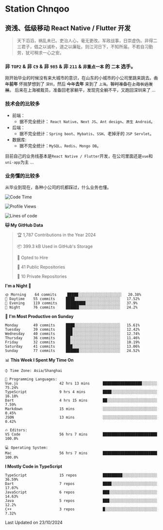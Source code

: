 # Station Chnqoo

## 资浅、低级移动 React Native / Flutter 开发

> 天下滔滔，祸乱未已。吏治人心，毫无更改。军政战事，日崇虚伪。非得二三君子，倡之以诚朴，道之以廉耻。则江河日下，不知所届。不若自习勤劳，犹可稍求一心之安。

### 非 `TOP2` & 非 `C9` & 非 `985` & 非 `211` & `非重点一本` 的 `二本` 选手。

刚开始毕业的时候没有来大城市的意识，在山东的小城市的小公司里跳来跳去。~~去年~~**前年** 怀揣梦想到了 `深圳`，然后 ~~今年~~**去年** 来到了 `上海`。~~暂时准备在上海长远发展~~。
后来在上海被裁员，准备回老家躺平，发现完全躺不平，又跑回深圳来了 ...

### 技术会的比较多

- 前端：
  - 据不完全统计： `React Native`、`Next JS`、`Ant design`、`原生 Android`。
- 后端：
  - 据不完全统计：`Spring boot`、`Mybatis`、`SSH`、老掉牙的 `JSP Servlet`。
- 数据库:
  - 据不完全统计：`MySQL`、`Redis`、`Mongo DB`。

目前自己的业务线基本是`React Native / Flutter`开发，在公司里面还是`vue`和`uni-app`为主 ...

### 业务懂的比较多

从毕业到现在，各种小公司的坑都踩过，什么业务也懂。

<!--START_SECTION:waka-->
![Code Time](http://img.shields.io/badge/Code%20Time-6%2C302%20hrs%2040%20mins-blue)

![Profile Views](http://img.shields.io/badge/Profile%20Views-0-blue)

![Lines of code](https://img.shields.io/badge/From%20Hello%20World%20I%27ve%20Written-363%20Thousand%20lines%20of%20code-blue)

**🐱 My GitHub Data** 

> 🏆 1,787 Contributions in the Year 2024
 > 
> 📦 399.3 kB Used in GitHub's Storage 
 > 
> 💼 Opted to Hire
 > 
> 📜 41 Public Repositories 
 > 
> 🔑 10 Private Repositories  
 > 
**I'm a Night 🦉** 

```text
🌞 Morning    64 commits     █████░░░░░░░░░░░░░░░░░░░░   20.38% 
🌆 Daytime    55 commits     ████░░░░░░░░░░░░░░░░░░░░░   17.52% 
🌃 Evening    119 commits    █████████░░░░░░░░░░░░░░░░   37.9% 
🌙 Night      76 commits     ██████░░░░░░░░░░░░░░░░░░░   24.2%

```
📅 **I'm Most Productive on Sunday** 

```text
Monday       49 commits     ████░░░░░░░░░░░░░░░░░░░░░   15.61% 
Tuesday      39 commits     ███░░░░░░░░░░░░░░░░░░░░░░   12.42% 
Wednesday    40 commits     ███░░░░░░░░░░░░░░░░░░░░░░   12.74% 
Thursday     36 commits     ██░░░░░░░░░░░░░░░░░░░░░░░   11.46% 
Friday       32 commits     ██░░░░░░░░░░░░░░░░░░░░░░░   10.19% 
Saturday     41 commits     ███░░░░░░░░░░░░░░░░░░░░░░   13.06% 
Sunday       77 commits     ██████░░░░░░░░░░░░░░░░░░░   24.52%

```


📊 **This Week I Spent My Time On** 

```text
⌚︎ Time Zone: Asia/Shanghai

💬 Programming Languages: 
Vue.js                   42 hrs 13 mins      ██████████████████░░░░░░░   75.24% 
TypeScript               9 hrs 4 mins        ████░░░░░░░░░░░░░░░░░░░░░   16.18% 
Dart                     4 hrs 15 mins       ██░░░░░░░░░░░░░░░░░░░░░░░   7.59% 
Markdown                 15 mins             ░░░░░░░░░░░░░░░░░░░░░░░░░   0.45% 
JSON                     13 mins             ░░░░░░░░░░░░░░░░░░░░░░░░░   0.42%

🔥 Editors: 
VS Code                  56 hrs 7 mins       █████████████████████████   100.0%

💻 Operating System: 
Mac                      56 hrs 7 mins       █████████████████████████   100.0%

```

**I Mostly Code in TypeScript** 

```text
TypeScript               15 repos            █████████░░░░░░░░░░░░░░░░   36.59% 
Dart                     7 repos             ████░░░░░░░░░░░░░░░░░░░░░   17.07% 
JavaScript               6 repos             ███░░░░░░░░░░░░░░░░░░░░░░   14.63% 
Java                     5 repos             ███░░░░░░░░░░░░░░░░░░░░░░   12.2% 
C++                      3 repos             █░░░░░░░░░░░░░░░░░░░░░░░░   7.32%

```



 Last Updated on 23/10/2024
<!--END_SECTION:waka-->

<!---
ChenqiaoStation/ChenqiaoStation is a ✨ special ✨ repository because its `README.md` (this file) appears on your GitHub profile.
You can click the Preview link to take a look at your changes.
--->
